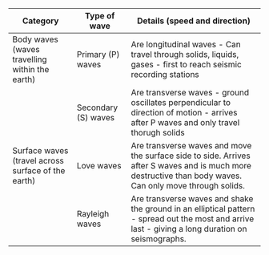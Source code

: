 | Category                                           | Type of wave        | Details (speed and direction)                                                                                                                             |
| -------------------------------------------------- | ------------------- | --------------------------------------------------------------------------------------------------------------------------------------------------------- |
| Body waves (waves travelling within the earth)     | Primary (P) waves   | Are longitudinal waves - Can travel through solids, liquids, gases - first to reach seismic recording stations                                            |
|                                                    | Secondary (S) waves | Are transverse waves - ground oscillates perpendicular to direction of motion - arrives after P waves and only travel thorugh solids                      |
| Surface waves (travel across surface of the earth) | Love waves          | Are transverse waves and move the surface side to side. Arrives after S waves and is much more destructive than body waves. Can only move through solids. |
|                                                    | Rayleigh waves      | Are transverse waves and shake the ground in an elliptical pattern - spread out the most and arrive last - giving a long duration on seismographs.                                                                                                                                                          |
